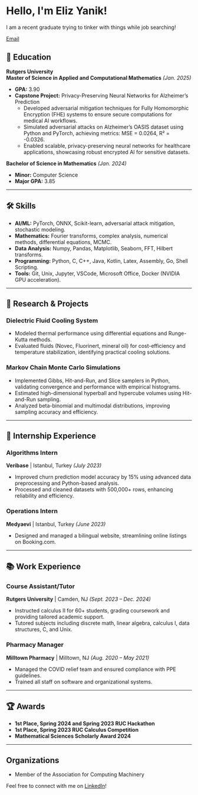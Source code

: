 # Hello, I'm Eliz Yanik! 

I am a recent graduate trying to tinker with things while job searching!

[Email](mailto:elizyanik@gmail.com)

## 🏫 Education
**Rutgers University**  
**Master of Science in Applied and Computational Mathematics** *(Jan. 2025)*  
- **GPA:** 3.90  
- **Capstone Project:** Privacy-Preserving Neural Networks for Alzheimer’s Prediction  
  - Developed adversarial mitigation techniques for Fully Homomorphic Encryption (FHE) systems to ensure secure computations for medical AI workflows.
  - Simulated adversarial attacks on Alzheimer’s OASIS dataset using Python and PyTorch, achieving metrics: MSE = 0.0264, R² = -0.0326.
  - Enabled scalable, privacy-preserving neural networks for healthcare applications, showcasing robust encrypted AI for sensitive datasets.

**Bachelor of Science in Mathematics** *(Jan. 2024)*  
- **Minor:** Computer Science  
- **Major GPA:** 3.85  

---

## 🛠️ Skills
- **AI/ML:** PyTorch, ONNX, Scikit-learn, adversarial attack mitigation, stochastic modeling.  
- **Mathematics:** Fourier transforms, complex analysis, numerical methods, differential equations, MCMC.  
- **Data Analysis:** Numpy, Pandas, Matplotlib, Seaborn, FFT, Hilbert transforms.  
- **Programming:** Python, C, C++, Java, Kotlin, Latex, Assembly, Go, Shell Scripting.  
- **Tools:** Git, Unix, Jupyter, VSCode, Microsoft Office, Docker (NVIDIA GPU acceleration).  

---

## 🔬 Research & Projects
### Dielectric Fluid Cooling System
- Modeled thermal performance using differential equations and Runge-Kutta methods.
- Evaluated fluids (Novec, Fluorinert, mineral oil) for cost-efficiency and temperature stabilization, identifying practical cooling solutions.

### Markov Chain Monte Carlo Simulations
- Implemented Gibbs, Hit-and-Run, and Slice samplers in Python, validating convergence and performance with empirical histograms.
- Estimated high-dimensional hyperball and hypercube volumes using Hit-and-Run sampling.
- Analyzed beta-binomial and multimodal distributions, improving sampling accuracy and efficiency.

---

## 💼 Internship Experience
### Algorithms Intern  
**Veribase** | Istanbul, Turkey *(July 2023)*  
- Improved churn prediction model accuracy by 15% using advanced data preprocessing and Python-based analysis.  
- Processed and cleaned datasets with 500,000+ rows, enhancing reliability and efficiency.

### Operations Intern  
**Medyaevi** | Istanbul, Turkey *(June 2023)*  
- Designed and managed a bilingual website, streamlining online listings on Booking.com.

---

## 📚 Work Experience
### Course Assistant/Tutor  
**Rutgers University** | Camden, NJ *(Sept. 2023 – Dec. 2024)*  
- Instructed calculus II for 60+ students, grading coursework and providing tailored academic support.  
- Tutored subjects including discrete math, linear algebra, calculus I, data structures, C, and Unix.

### Pharmacy Manager  
**Milltown Pharmacy** | Milltown, NJ *(Aug. 2020 – May 2021)*  
- Managed the COVID relief team and ensured compliance with PPE guidelines.  
- Trained all staff on software and organizational systems.

---

## 🏆 Awards
- **1st Place, Spring 2024 and Spring 2023 RUC Hackathon**  
- **1st Place, Spring 2023 RUC Calculus Competition**  
- **Mathematical Sciences Scholarly Award 2024**

---

## Organizations
- Member of the Association for Computing Machinery

Feel free to connect with me on [LinkedIn](https://www.linkedin.com/in/eliz-yanik-63a000149)!


